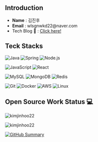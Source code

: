 <h2 align="left">Introduction</h2>
<ul>
  <li><strong>Name</strong> : 김진후</li>
  <li><strong>Email</strong> : wlsgnwkd22@naver.com</li>
  <li>Tech Blog 🔧 :  <a href="https://velog.io/@kimje/posts">Click here!</a></li>
</ul>

<h2 align="left">Teck Stacks</h2>

<p align="left">
  <img src="https://img.shields.io/badge/Java-ED8B00?style=for-the-badge&logo=openjdk&logoColor=white" alt="Java" />
  <img src="https://img.shields.io/badge/Spring-6DB33F?style=for-the-badge&logo=spring&logoColor=white" alt="Spring" />
  <img src="https://img.shields.io/badge/Node.js-339933?style=for-the-badge&logo=nodedotjs&logoColor=white" alt="Node.js" />
</p>

<p align="left">
  <img src="https://img.shields.io/badge/JavaScript-F7DF1E?style=for-the-badge&logo=javascript&logoColor=black" alt="JavaScript" />
  <img src="https://img.shields.io/badge/React-20232A?style=for-the-badge&logo=react&logoColor=61DAFB" alt="React" />
</p>

<p align="left">
  <img src="https://img.shields.io/badge/MySQL-00000F?style=for-the-badge&logo=mysql&logoColor=white" alt="MySQL" />
  <img src="https://img.shields.io/badge/MongoDB-4EA94B?style=for-the-badge&logo=mongodb&logoColor=white" alt="MongoDB" />
  <img src="https://img.shields.io/badge/Redis-DC382D?style=for-the-badge&logo=redis&logoColor=white" alt="Redis" />
</p>

<p align="left">
  <img src="https://img.shields.io/badge/Git-F05032?style=for-the-badge&logo=git&logoColor=white" alt="Git" />
  <img src="https://img.shields.io/badge/Docker-2CA5E0?style=for-the-badge&logo=docker&logoColor=white" alt="Docker" />
  <img src="https://img.shields.io/badge/Amazon_AWS-FF9900?style=for-the-badge&logo=amazonaws&logoColor=white" alt="AWS" />
  <img src="https://img.shields.io/badge/Linux-FCC624?style=for-the-badge&logo=linux&logoColor=black" alt="Linux" />
</p>



<h2 align="left">Open Source Work Status 💻 </h2>
<p display="flex">
  <img align="center" src="https://github-readme-stats-sigma-five.vercel.app/api/top-langs/?username=murphscall&layout=compact&theme=dark" alt="kimjinhoo22" />
</p>
<p>
  <img align="center" src="https://github-readme-stats-sigma-five.vercel.app/api?username=murphscall&count_private=true&show_icons=true&locale=en&theme=dark" alt="kimjinhoo22" />
</p>
<p>
  <a href="https://github.com/kimjinhoo22">
    <img src="https://github-profile-summary-cards.vercel.app/api/cards/profile-details?username=murphscall&theme=dark" alt="GitHub Summary" />
  </a>
</p>
